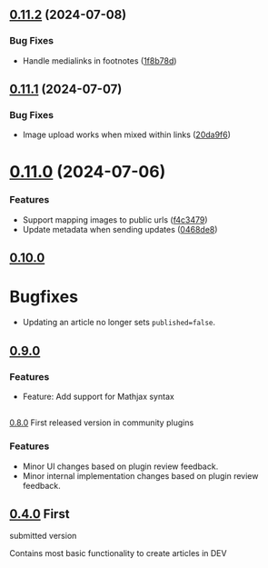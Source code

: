## [0.11.2](https://github.com/stroiman/obsidian-dev-publish/compare/0.11.1...0.11.2) (2024-07-08)


### Bug Fixes

* Handle medialinks in footnotes ([1f8b78d](https://github.com/stroiman/obsidian-dev-publish/commit/1f8b78db662882cca7a74ee58c8a63017baf79bf))



## [0.11.1](https://github.com/stroiman/obsidian-dev-publish/compare/0.11.0...0.11.1) (2024-07-07)


### Bug Fixes

* Image upload works when mixed within links ([20da9f6](https://github.com/stroiman/obsidian-dev-publish/commit/20da9f66f0d8c0cae1b36b2425d5df9c47399a5a))



# [0.11.0](https://github.com/stroiman/obsidian-dev-publish/compare/0.10.0...0.11.0) (2024-07-06)


### Features

* Support mapping images to public urls ([f4c3479](https://github.com/stroiman/obsidian-dev-publish/commit/f4c34797e2d73232989e1fbc64d7dcddd94de00d))
* Update metadata when sending updates ([0468de8](https://github.com/stroiman/obsidian-dev-publish/commit/0468de8fb935d60d47bd55d1a726b8017573e7f4))


## [0.10.0](https://github.com/stroiman/obsidian-dev-publish/compare/0.9.0...0.10.0)

# Bugfixes

* Updating an article no longer sets `published=false`.

## [0.9.0](https://github.com/stroiman/obsidian-dev-publish/compare/0.8.0...0.9.0)

### Features

* Feature: Add support for Mathjax syntax

##
[0.8.0](https://github.com/stroiman/obsidian-dev-publish/compare/0.4.0...0.8.0)
First released version in community plugins

### Features

* Minor UI changes based on plugin review feedback.
* Minor internal implementation changes based on plugin review feedback.

## [0.4.0](https://github.com/stroiman/obsidian-dev-publish/tree/0.4.0) First
submitted version

Contains most basic functionality to create articles in DEV
